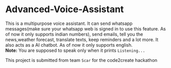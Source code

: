 # Advanced-Voice-Assistant
This is a multipurpose voice assistant. It can send whatsapp messages(make sure your whatsapp web is signed in to use this feature. As of now it only supports indian numbers), send emails, tell you the news,weather forecast, translate texts, keep reminders and a lot more. It also acts as a AI chatbot. As of now it only supports english. <br>
**Note:** You are supposed to speak only when it prints `Listening...`


This project is submitted from team `Scar` for the code2create hackathon


